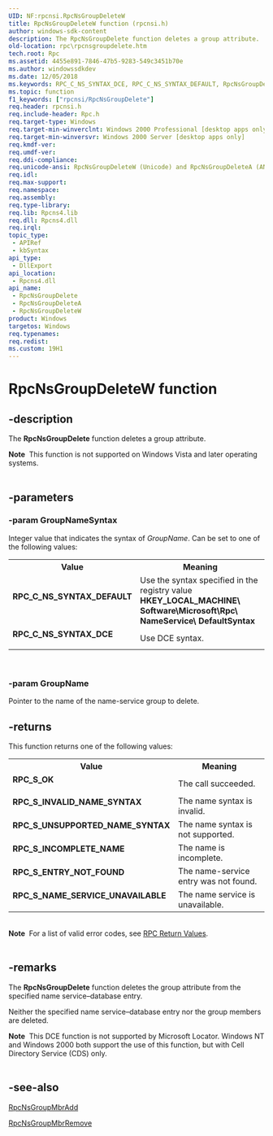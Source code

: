 ```yaml
---
UID: NF:rpcnsi.RpcNsGroupDeleteW
title: RpcNsGroupDeleteW function (rpcnsi.h)
author: windows-sdk-content
description: The RpcNsGroupDelete function deletes a group attribute.
old-location: rpc\rpcnsgroupdelete.htm
tech.root: Rpc
ms.assetid: 4455e891-7846-47b5-9283-549c3451b70e
ms.author: windowssdkdev
ms.date: 12/05/2018
ms.keywords: RPC_C_NS_SYNTAX_DCE, RPC_C_NS_SYNTAX_DEFAULT, RpcNsGroupDelete, RpcNsGroupDelete function [RPC], RpcNsGroupDeleteA, RpcNsGroupDeleteW, _rpc_rpcnsgroupdelete, rpc.rpcnsgroupdelete, rpcnsi/RpcNsGroupDelete, rpcnsi/RpcNsGroupDeleteA, rpcnsi/RpcNsGroupDeleteW
ms.topic: function
f1_keywords: ["rpcnsi/RpcNsGroupDelete"]
req.header: rpcnsi.h
req.include-header: Rpc.h
req.target-type: Windows
req.target-min-winverclnt: Windows 2000 Professional [desktop apps only]
req.target-min-winversvr: Windows 2000 Server [desktop apps only]
req.kmdf-ver: 
req.umdf-ver: 
req.ddi-compliance: 
req.unicode-ansi: RpcNsGroupDeleteW (Unicode) and RpcNsGroupDeleteA (ANSI)
req.idl: 
req.max-support: 
req.namespace: 
req.assembly: 
req.type-library: 
req.lib: Rpcns4.lib
req.dll: Rpcns4.dll
req.irql: 
topic_type:
 - APIRef
 - kbSyntax
api_type:
 - DllExport
api_location:
 - Rpcns4.dll
api_name:
 - RpcNsGroupDelete
 - RpcNsGroupDeleteA
 - RpcNsGroupDeleteW
product: Windows
targetos: Windows
req.typenames: 
req.redist: 
ms.custom: 19H1
---
```


# RpcNsGroupDeleteW function


## -description


The 
<b>RpcNsGroupDelete</b> function deletes a group attribute.
<div class="alert"><b>Note</b>  This function is not supported on Windows Vista and later operating systems.</div><div> </div>

## -parameters




### -param GroupNameSyntax

Integer value that indicates the syntax of <i>GroupName</i>. Can be set to one of the following values: 



<table>
<tr>
<th>Value</th>
<th>Meaning</th>
</tr>
<tr>
<td width="40%"><a id="RPC_C_NS_SYNTAX_DEFAULT"></a><a id="rpc_c_ns_syntax_default"></a><dl>
<dt><b>RPC_C_NS_SYNTAX_DEFAULT</b></dt>
</dl>
</td>
<td width="60%">
Use the syntax specified in the registry value <b>HKEY_LOCAL_MACHINE\
Software\Microsoft\Rpc\
NameService\
DefaultSyntax
							</b>

</td>
</tr>
<tr>
<td width="40%"><a id="RPC_C_NS_SYNTAX_DCE"></a><a id="rpc_c_ns_syntax_dce"></a><dl>
<dt><b>RPC_C_NS_SYNTAX_DCE</b></dt>
</dl>
</td>
<td width="60%">
Use DCE syntax.

</td>
</tr>
</table>
 


### -param GroupName

Pointer to the name of the name-service group to delete.


## -returns



This function returns one of the following values:

<table>
<tr>
<th>Value</th>
<th>Meaning</th>
</tr>
<tr>
<td width="40%">
<dl>
<dt><b>RPC_S_OK</b></dt>
</dl>
</td>
<td width="60%">
The call succeeded.

</td>
</tr>
<tr>
<td width="40%">
<dl>
<dt><b>RPC_S_INVALID_NAME_SYNTAX</b></dt>
</dl>
</td>
<td width="60%">
The name syntax is invalid.

</td>
</tr>
<tr>
<td width="40%">
<dl>
<dt><b>RPC_S_UNSUPPORTED_NAME_SYNTAX</b></dt>
</dl>
</td>
<td width="60%">
The name syntax is not supported.

</td>
</tr>
<tr>
<td width="40%">
<dl>
<dt><b>RPC_S_INCOMPLETE_NAME</b></dt>
</dl>
</td>
<td width="60%">
The name is incomplete.

</td>
</tr>
<tr>
<td width="40%">
<dl>
<dt><b>RPC_S_ENTRY_NOT_FOUND</b></dt>
</dl>
</td>
<td width="60%">
The name-service entry was not found.

</td>
</tr>
<tr>
<td width="40%">
<dl>
<dt><b>RPC_S_NAME_SERVICE_UNAVAILABLE</b></dt>
</dl>
</td>
<td width="60%">
The name service is unavailable.

</td>
</tr>
</table>
 

<div class="alert"><b>Note</b>  For a list of valid error codes, see 
<a href="https://docs.microsoft.com/windows/desktop/Rpc/rpc-return-values">RPC Return Values</a>.</div>
<div> </div>



## -remarks



The 
<b>RpcNsGroupDelete</b> function deletes the group attribute from the specified name service–database entry.

Neither the specified name service–database entry nor the group members are deleted.

<div class="alert"><b>Note</b>  This DCE function is not supported by Microsoft Locator. Windows NT and Windows 2000 both support the use of this function, but with Cell Directory Service (CDS) only.</div>
<div> </div>



## -see-also




<a href="https://docs.microsoft.com/windows/desktop/api/rpcnsi/nf-rpcnsi-rpcnsgroupmbradda">RpcNsGroupMbrAdd</a>



<a href="https://docs.microsoft.com/windows/desktop/api/rpcnsi/nf-rpcnsi-rpcnsgroupmbrremovea">RpcNsGroupMbrRemove</a>
 

 

